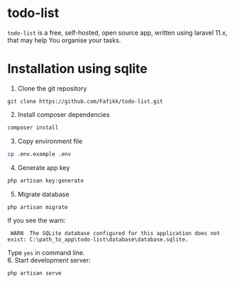 # todo-list
`todo-list` is a free, self-hosted, open source app, written using laravel 11.x, that may help You organise your tasks.

# Installation using sqlite
1. Clone the git repository
```git
git clone https://github.com/Fafikk/todo-list.git
```
2. Install composer dependencies
```bash
composer install
```
3. Copy environment file
```bash
cp .env.example .env
```
4. Generate app key
```bash
php artisan key:generate
```
5. Migrate database
```bash
php artisan migrate
```
If you see the warn:
```
 WARN  The SQLite database configured for this application does not exist: C:\path_to_app\todo-list\database\database.sqlite.
```
Type `yes` in command line.
<br>
6. Start development server:
```bash
php artisan serve
```
